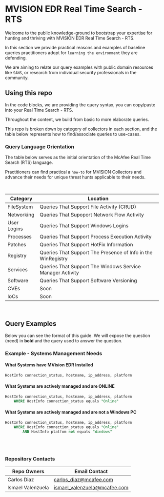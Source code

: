 # MVISION EDR Real Time Search - RTS

Welcome to the public knowledge-ground to bootstrap your expertise for hunting and thriving with MVISION EDR Real Time Search - RTS.

In this section we provide practical reasons and examples of baseline queries practitioners adopt for `learning the environment` they are defending.

We are aiming to relate our query examples with public domain resources like `SANS`, or research from individual security professionals in the community.

## Using this repo
In the code blocks, we are providing the query syntax, you can copy/paste into your Real Time Search - RTS.

Throughout the content, we build from basic to more elaborate queries.

This repo is broken down by category of collectors in each section, and the table below represents how to find/associate queries to use-cases.


### **Query Language Orientation**
The table below serves as the initial orientation of the McAfee Real Time Search (RTS) language.

Practitioners can find practical a `how-to` for MVISION Collectors and advance their needs for unique threat hunts applicable to their needs.

<br />

Category|Location|
--------|--------|
FileSystem | Queries That Support File Activity (CRUD)|
Networking | Queries That Supoport Network Flow Activity|
User Logins | Queries That Support Windows Logins|
Processes | Queries That Support Process Execution Activity|
Patches | Queries That Support HotFix Information|
Registry| Queries That Support The Presence of Info in the WinRegistry|
Services| Queries That Support The Windows Service Manager Activity|
Software| Queries That Support Software Versioning|
CVEs | Soon |
IoCs | Soon|


<br />

## Query Examples
Below you can see the format of this guide.  We will expose the question (need) in **bold** and the query used to answer the question.

### Example - Systems Management Needs

#### What Systems have MVision EDR Installed

```sql
HostInfo connection_status, hostname, ip_address, platform
```

#### What Systems are actively managed and are ONLINE

```sql
HostInfo connection_status, hostname, ip_address, platform
    WHERE HostInfo connection_status equals "Online"
```

#### What Systems are actively managed and are not a Windows PC

```sql
HostInfo connection_status, hostname, ip_address, platform
    WHERE HostInfo connection_status equals "Online"
        AND HostInfo platfom not equals "Windows"
```
<br />
<br />

### Repository Contacts
Repo Owners | Email Contact|
------------|--------------|
Carlos Diaz | carlos_diaz@mcafee.com|
Ismael Valenzuela | ismael_valenzuela@mcafee.com|
